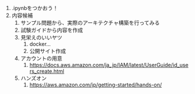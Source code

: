 

1. .ipynbをつかおう！
2. 内容候補
   1. サンプル問題から、実際のアーキテクチャ構築を行ってみる
   2. 試験ガイドから内容を作成
   3. 見栄えのいいヤツ
      1. docker...
      2. 公開サイト作成
   4. アカウントの用意
      1. <https://docs.aws.amazon.com/ja_jp/IAM/latest/UserGuide/id_users_create.html>
   5. ハンズオン
      1. <https://aws.amazon.com/jp/getting-started/hands-on/>























